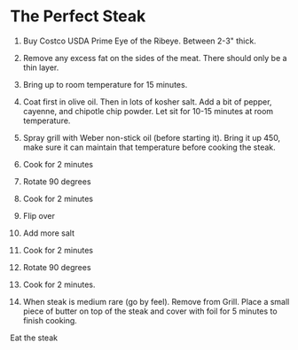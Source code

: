 # The Perfect Steak

1. Buy Costco USDA Prime Eye of the Ribeye. Between 2-3" thick.

1. Remove any excess fat on the sides of the meat. There should only be a thin layer.

1. Bring up to room temperature for 15 minutes.

1. Coat first in olive oil. Then in lots of kosher salt. Add a bit of pepper, cayenne, and chipotle chip powder. Let sit for 10-15 minutes at room temperature.

1. Spray grill with Weber non-stick oil (before starting it). Bring it up 450, make sure it can maintain that temperature before cooking the steak.

1. Cook for 2 minutes
1. Rotate 90 degrees
1. Cook for 2 minutes
1. Flip over
1. Add more salt
1. Cook for 2 minutes
1. Rotate 90 degrees
1. Cook for 2 minutes.

1. When steak is medium rare (go by feel). Remove from Grill. Place a small piece of butter on top of the steak and cover with foil for 5 minutes to finish cooking.

Eat the steak
